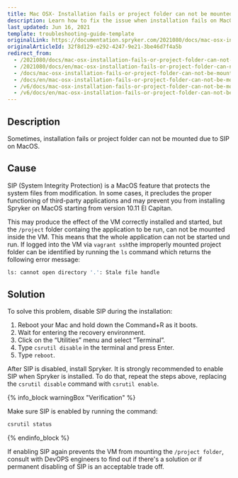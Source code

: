 ```yaml
---
title: Mac OSX- Installation fails or project folder can not be mounted due to SIP
description: Learn how to fix the issue when installation fails on MacOS or project folder can not be mounted due to SIP
last_updated: Jun 16, 2021
template: troubleshooting-guide-template
originalLink: https://documentation.spryker.com/2021080/docs/mac-osx-installation-fails-or-project-folder-can-not-be-mounted-due-to-sip
originalArticleId: 32f8d129-e292-4247-9e21-3be46d7f4a5b
redirect_from:
  - /2021080/docs/mac-osx-installation-fails-or-project-folder-can-not-be-mounted-due-to-sip
  - /2021080/docs/en/mac-osx-installation-fails-or-project-folder-can-not-be-mounted-due-to-sip
  - /docs/mac-osx-installation-fails-or-project-folder-can-not-be-mounted-due-to-sip
  - /docs/en/mac-osx-installation-fails-or-project-folder-can-not-be-mounted-due-to-sip
  - /v6/docs/mac-osx-installation-fails-or-project-folder-can-not-be-mounted-due-to-sip
  - /v6/docs/en/mac-osx-installation-fails-or-project-folder-can-not-be-mounted-due-to-sip
---
```


## Description

Sometimes, installation fails or project folder can not be mounted due to SIP on MacOS.

## Cause

SIP (System Integrity Protection) is a MacOS feature that protects the system files from modification. In some cases, it precludes the proper functioning of third-party applications and may prevent you from installing Spryker on MacOS starting from version 10.11 El Capitan.

This may produce the effect of the VM correctly installed and started, but the `/project` folder containg the application to be run, can not be mounted inside the VM. This means that the whole application can not be started und run. If logged into the VM via `vagrant ssh`the improperly mounted project folder can be identified by running the `ls` command which returns the following error message:

```bash
ls: cannot open directory '.': Stale file handle
```

## Solution

To solve this problem, disable SIP during the installation:

1. Reboot your Mac and hold down the Command+R as it boots.
2. Wait for entering the recovery environment.
3. Click on the “Utilities” menu and select “Terminal”.
4. Type `csrutil disable` in the terminal and press Enter.
5. Type `reboot`.

After SIP is disabled, install Spryker. It is strongly recommended to enable SIP when Spryker is installed. To do that, repeat the steps above, replacing the `csrutil disable` command with `csrutil enable`.

{% info_block warningBox "Verification" %}

Make sure SIP is enabled by running the command:

```bash
csrutil status
```

{% endinfo_block %}

If enabling SIP again prevents the VM from mounting the `/project folder`, consult with DevOPS engineers to find out if there's a solution or if permanent disabling of SIP is an acceptable trade off.
